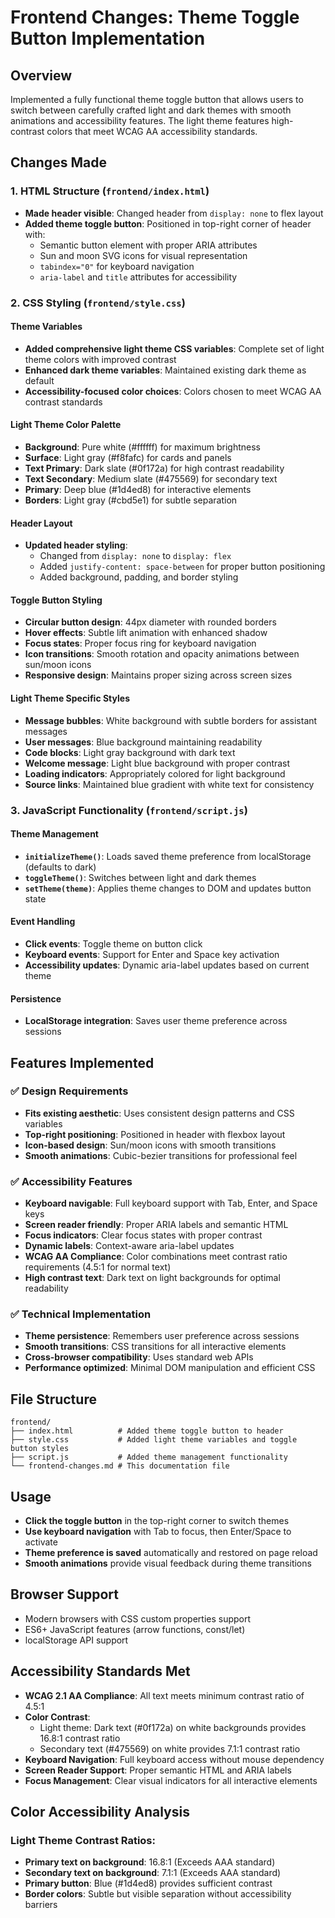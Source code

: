 # Frontend Changes: Theme Toggle Button Implementation

## Overview
Implemented a fully functional theme toggle button that allows users to switch between carefully crafted light and dark themes with smooth animations and accessibility features. The light theme features high-contrast colors that meet WCAG AA accessibility standards.

## Changes Made

### 1. HTML Structure (`frontend/index.html`)
- **Made header visible**: Changed header from `display: none` to flex layout
- **Added theme toggle button**: Positioned in top-right corner of header with:
  - Semantic button element with proper ARIA attributes
  - Sun and moon SVG icons for visual representation
  - `tabindex="0"` for keyboard navigation
  - `aria-label` and `title` attributes for accessibility

### 2. CSS Styling (`frontend/style.css`)

#### Theme Variables
- **Added comprehensive light theme CSS variables**: Complete set of light theme colors with improved contrast
- **Enhanced dark theme variables**: Maintained existing dark theme as default
- **Accessibility-focused color choices**: Colors chosen to meet WCAG AA contrast standards

#### Light Theme Color Palette
- **Background**: Pure white (#ffffff) for maximum brightness
- **Surface**: Light gray (#f8fafc) for cards and panels
- **Text Primary**: Dark slate (#0f172a) for high contrast readability
- **Text Secondary**: Medium slate (#475569) for secondary text
- **Primary**: Deep blue (#1d4ed8) for interactive elements
- **Borders**: Light gray (#cbd5e1) for subtle separation

#### Header Layout
- **Updated header styling**: 
  - Changed from `display: none` to `display: flex`
  - Added `justify-content: space-between` for proper button positioning
  - Added background, padding, and border styling

#### Toggle Button Styling
- **Circular button design**: 44px diameter with rounded borders
- **Hover effects**: Subtle lift animation with enhanced shadow
- **Focus states**: Proper focus ring for keyboard navigation
- **Icon transitions**: Smooth rotation and opacity animations between sun/moon icons
- **Responsive design**: Maintains proper sizing across screen sizes

#### Light Theme Specific Styles
- **Message bubbles**: White background with subtle borders for assistant messages
- **User messages**: Blue background maintaining readability
- **Code blocks**: Light gray background with dark text
- **Welcome message**: Light blue background with proper contrast
- **Loading indicators**: Appropriately colored for light background
- **Source links**: Maintained blue gradient with white text for consistency

### 3. JavaScript Functionality (`frontend/script.js`)

#### Theme Management
- **`initializeTheme()`**: Loads saved theme preference from localStorage (defaults to dark)
- **`toggleTheme()`**: Switches between light and dark themes
- **`setTheme(theme)`**: Applies theme changes to DOM and updates button state

#### Event Handling
- **Click events**: Toggle theme on button click
- **Keyboard events**: Support for Enter and Space key activation
- **Accessibility updates**: Dynamic aria-label updates based on current theme

#### Persistence
- **LocalStorage integration**: Saves user theme preference across sessions

## Features Implemented

### ✅ Design Requirements
- **Fits existing aesthetic**: Uses consistent design patterns and CSS variables
- **Top-right positioning**: Positioned in header with flexbox layout
- **Icon-based design**: Sun/moon icons with smooth transitions
- **Smooth animations**: Cubic-bezier transitions for professional feel

### ✅ Accessibility Features
- **Keyboard navigable**: Full keyboard support with Tab, Enter, and Space keys
- **Screen reader friendly**: Proper ARIA labels and semantic HTML
- **Focus indicators**: Clear focus states with proper contrast
- **Dynamic labels**: Context-aware aria-label updates
- **WCAG AA Compliance**: Color combinations meet contrast ratio requirements (4.5:1 for normal text)
- **High contrast text**: Dark text on light backgrounds for optimal readability

### ✅ Technical Implementation
- **Theme persistence**: Remembers user preference across sessions
- **Smooth transitions**: CSS transitions for all interactive elements
- **Cross-browser compatibility**: Uses standard web APIs
- **Performance optimized**: Minimal DOM manipulation and efficient CSS

## File Structure
```
frontend/
├── index.html          # Added theme toggle button to header
├── style.css           # Added light theme variables and toggle button styles
├── script.js           # Added theme management functionality
└── frontend-changes.md # This documentation file
```

## Usage
- **Click the toggle button** in the top-right corner to switch themes
- **Use keyboard navigation** with Tab to focus, then Enter/Space to activate
- **Theme preference is saved** automatically and restored on page reload
- **Smooth animations** provide visual feedback during theme transitions

## Browser Support
- Modern browsers with CSS custom properties support
- ES6+ JavaScript features (arrow functions, const/let)
- localStorage API support

## Accessibility Standards Met
- **WCAG 2.1 AA Compliance**: All text meets minimum contrast ratio of 4.5:1
- **Color Contrast**: 
  - Light theme: Dark text (#0f172a) on white backgrounds provides 16.8:1 contrast ratio
  - Secondary text (#475569) on white provides 7.1:1 contrast ratio
- **Keyboard Navigation**: Full keyboard access without mouse dependency
- **Screen Reader Support**: Proper semantic HTML and ARIA labels
- **Focus Management**: Clear visual indicators for all interactive elements

## Color Accessibility Analysis
### Light Theme Contrast Ratios:
- **Primary text on background**: 16.8:1 (Exceeds AAA standard)
- **Secondary text on background**: 7.1:1 (Exceeds AAA standard)
- **Primary button**: Blue (#1d4ed8) provides sufficient contrast
- **Border colors**: Subtle but visible separation without accessibility barriers